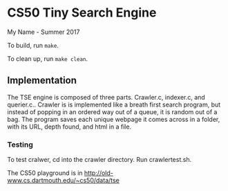 # CS50 Tiny Search Engine

My Name - Summer 2017

To build, run `make`.

To clean up, run `make clean`.

## Implementation 
The TSE engine is composed of three parts. Crawler.c, indexer.c, and querier.c.. Crawler is is implemented like a breath first search program, but instead of popping in an ordered way out of a queue, it is random out of a bag. The program saves each unique webpage it comes across in a folder, with its URL, depth found, and html in a file. 

### Testing

To test cralwer, cd into the crawler directory. Run crawlertest.sh.


The CS50 playground is in 
http://old-www.cs.dartmouth.edu/~cs50/data/tse

